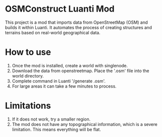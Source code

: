 # OSMConstruct Luanti Mod

This project is a mod that imports data from OpenStreetMap (OSM) and builds it within Luanti. It automates the process of creating structures and terrains based on real-world geographical data.

# How to use
1. Once the mod is installed, create a world with singlenode.
2. Download the data from openstreetmap. Place the '.osm' file into the world directory.
3. Complete command in Luanti '/generate <file>.osm'.
4. For large areas it can take a few minutes to process.

# Limitations
1. If it does not work, try a smaller region.
2. The mod does not have any topographical information, which is a severe limitation. This means everything will be flat.